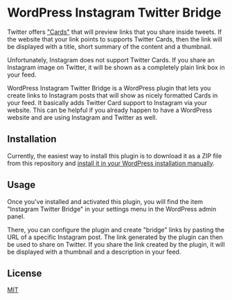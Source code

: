 # WordPress Instagram Twitter Bridge

Twitter offers ["Cards"](https://developer.twitter.com/en/docs/tweets/optimize-with-cards/overview/summary-card-with-large-image) that will preview links that you share inside tweets. If the website that your link points to supports Twitter Cards, then the link will be displayed with a title, short summary of the content and a thumbnail.

Unfortunately, Instagram does not support Twitter Cards. If you share an Instagram image on Twitter, it will be shown as a completely plain link box in your feed.

WordPress Instagram Twitter Bridge is a WordPress plugin that lets you create links to Instagram posts that will show as nicely formatted Cards in your feed. It basically adds Twitter Card support to Instagram via your website. This can be helpful if you already happen to have a WordPress website and are using Instagram and Twitter as well.

## Installation

Currently, the easiest way to install this plugin is to download it as a ZIP file from this repository and [install it in your WordPress installation manually](https://wordpress.org/support/article/managing-plugins/#manual-upload-via-wordpress-admin).

## Usage

Once you've installed and activated this plugin, you will find the item "Instagram Twitter Bridge" in your settings menu in the WordPress admin panel.

There, you can configure the plugin and create "bridge" links by pasting the URL of a specific Instagram post. The link generated by the plugin can then be used to share on Twitter. If you share the link created by the plugin, it will be displayed with a thumbnail and a description in your feed.

## License
[MIT](https://choosealicense.com/licenses/mit/)
